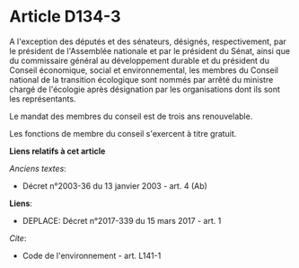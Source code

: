 # Article D134-3

A l'exception des députés et des sénateurs, désignés, respectivement, par le président de l'Assemblée nationale et par le
président du Sénat, ainsi que du commissaire général au développement durable et du président du Conseil économique, social
et environnemental, les membres du Conseil national de la transition écologique sont nommés par arrêté du ministre chargé de
l'écologie après désignation par les organisations dont ils sont les représentants.

Le mandat des membres du conseil est de trois ans renouvelable.

Les fonctions de membre du conseil s'exercent à titre gratuit.

**Liens relatifs à cet article**

_Anciens textes_:

  - Décret n°2003-36 du 13 janvier 2003 - art. 4 (Ab)

**Liens**:

  - DEPLACE: Décret n°2017-339 du 15 mars 2017 - art. 1

_Cite_:

  - Code de l'environnement - art. L141-1
